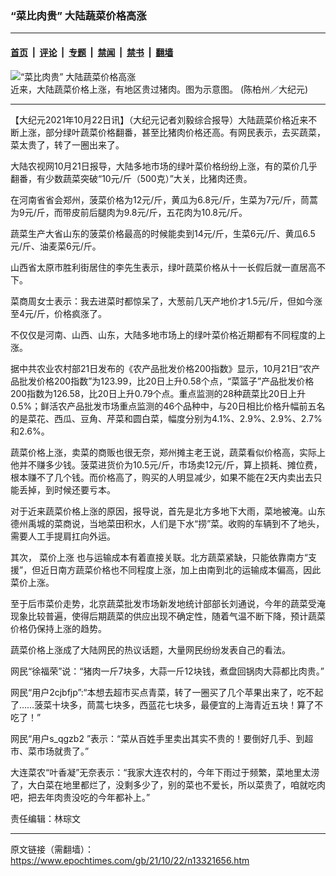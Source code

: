 ### “菜比肉贵” 大陆蔬菜价格高涨

---

#### [首页](../../../..?n13321656) &nbsp;|&nbsp; [评论](../../../../../epoch-comment?n13321656) &nbsp;|&nbsp; [专题](../../../../../epoch-special?n13321656) &nbsp;|&nbsp; [禁闻](../../../../../epoch-news?n13321656) &nbsp;|&nbsp; [禁书](../../../../../books?n13321656) &nbsp;|&nbsp; [翻墙](https://github.com/gfw-breaker/nogfw/blob/master/README.md?n13321656)


<div><img alt="“菜比肉贵” 大陆蔬菜价格高涨" class="attachment-djy_600_400 size-djy_600_400 wp-post-image" src="https://i.epochtimes.com/assets/uploads/2020/01/12504b68a2592bf1e6735e694f217131-600x400.jpg"/>
<div class="caption">
 近来，大陆蔬菜价格上涨，有地区贵过猪肉。图为示意图。 (陈柏州／大纪元)
</div></div><hr/><div class="post_content" id="artbody" itemprop="articleBody">
 <!-- article content begin -->
 <p>
  【大纪元2021年10月22日讯】（大纪元记者刘毅综合报导）大陆蔬菜价格近来不断上涨，部分绿叶蔬菜价格翻番，甚至比猪肉价格还高。有网民表示，去买蔬菜，菜太贵了，转了一圈出来了。
 </p>
 <p>
  大陆农视网10月21日报导，大陆多地市场的绿叶菜价格纷纷上涨，有的菜价几乎翻番，有少数蔬菜突破“10元/斤（500克）”大关，比猪肉还贵。
 </p>
 <p>
  在河南省省会郑州，菠菜价格为12元/斤，黄瓜为6.8元/斤，生菜为7元/斤，茼蒿为9元/斤，而带皮前后腿肉为9.8元/斤，五花肉为10.8元/斤。
 </p>
 <p>
  蔬菜生产大省山东的菠菜价格最高的时候能卖到14元/斤，生菜6元/斤、黄瓜6.5元/斤、油麦菜6元/斤。
 </p>
 <p>
  山西省太原市胜利街居住的李先生表示，绿叶蔬菜价格从十一长假后就一直居高不下。
 </p>
 <p>
  菜商周女士表示：我去进菜时都惊呆了，大葱前几天产地价才1.5元/斤，但如今涨至4元/斤，价格疯涨了。
 </p>
 <p>
  不仅仅是河南、山西、山东，大陆多地市场上的绿叶菜价格近期都有不同程度的上涨。
 </p>
 <p>
  据中共农业农村部21日发布的《农产品批发价格200指数》显示，10月21日“农产品批发价格200指数”为123.99，比20日上升0.58个点，“菜篮子”产品批发价格200指数为126.58，比20日上升0.79个点。重点监测的28种蔬菜比20日上升0.5%；鲜活农产品批发市场重点监测的46个品种中，与20日相比价格升幅前五名的是菜花、西瓜、豆角、芹菜和圆白菜，幅度分别为4.1%、2.9%、2.9%、2.7%和2.6%。
 </p>
 <p>
  蔬菜价格上涨，卖菜的商贩也很无奈，郑州摊主老王说，蔬菜看似价格高，实际上他并不赚多少钱。菠菜进货价为10.5元/斤，市场卖12元/斤，算上损耗、摊位费，根本赚不了几个钱。而价格高了，购买的人明显减少，如果不能在2天内卖出去只能丢掉，到时候还要亏本。
 </p>
 <p>
  对于近来蔬菜价格上涨的原因，报导说，首先是北方多地下大雨，菜地被淹。山东德州禹城的菜商说，当地菜田积水，人们是下水“捞”菜。收购的车辆到不了地头，需要人工手提肩扛向外运。
 </p>
 <p>
  其次，
  <ok href="https://www.epochtimes.com/gb/tag/%E8%8F%9C%E4%BB%B7%E4%B8%8A%E6%B6%A8.html">
   菜价上涨
  </ok>
  也与运输成本有着直接关联。北方蔬菜紧缺，只能依靠南方“支援”，但近日南方蔬菜价格也不同程度上涨，加上由南到北的运输成本偏高，因此菜价上涨。
 </p>
 <p>
  至于后市菜价走势，北京蔬菜批发市场新发地统计部部长刘通说，今年的蔬菜受淹现象比较普遍，使得后期蔬菜的供应出现不确定性，随着气温不断下降，预计蔬菜价格仍保持上涨的趋势。
 </p>
 <p>
  蔬菜价格上涨成了大陆网民的热议话题，大量网民纷纷发表自己的看法。
 </p>
 <p>
  网民“徐福荣”说：“猪肉一斤7块多，大蒜一斤12块钱，煮盘回锅肉大蒜都比肉贵。”
 </p>
 <p>
  网民“用户2cjbfjp”:“本想去超市买点青菜，转了一圈买了几个苹果出来了，吃不起了……菠菜十块多，茼蒿七块多，西蓝花七块多，最便宜的上海青近五块！算了不吃了！”
 </p>
 <p>
  网民“用户s_qgzb2 ”表示：“菜从百姓手里卖出其实不贵的！要倒好几手、到超市、菜市场就贵了。”
 </p>
 <p>
  大连菜农“叶香凝”无奈表示：“我家大连农村的，今年下雨过于频繁，菜地里太涝了，大白菜在地里都烂了，没剩多少了，别的菜也不爱长，所以菜贵了，咱就吃肉吧，把去年肉贵没吃的今年都补上。”
 </p>
 <p>
  责任编辑：林琮文
 </p>
 <!-- article content end -->
 <div id="below_article_ad">
 </div>
</div>


---

原文链接（需翻墙）：https://www.epochtimes.com/gb/21/10/22/n13321656.htm